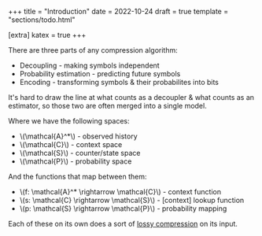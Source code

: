+++
title = "Introduction"
date = 2022-10-24
draft = true
template = "sections/todo.html"

[extra]
katex = true
+++

There are three parts of any compression algorithm:
- Decoupling - making symbols independent
- Probability estimation - predicting future symbols
- Encoding - transforming symbols & their probabilites into bits

It's hard to draw the line at what counts as a decoupler & what counts as
an estimator, so those two are often merged into a single model.

Where we have the following spaces:
- \\(\mathcal{A}^*\\) - observed history
- \\(\mathcal{C}\\) - context space
- \\(\mathcal{S}\\) - counter/state space
- \\(\mathcal{P}\\) - probability space

And the functions that map between them:
- \\(f: \mathcal{A}^* \rightarrow \mathcal{C}\\) - context function
- \\(s: \mathcal{C} \rightarrow \mathcal{S}\\) - \[context\] lookup function
- \\(p: \mathcal{S} \rightarrow \mathcal{P}\\) - probability mapping

Each of these on its own does a sort of [lossy compression](https://en.wikipedia.org/wiki/Lossy_compression) on its input.